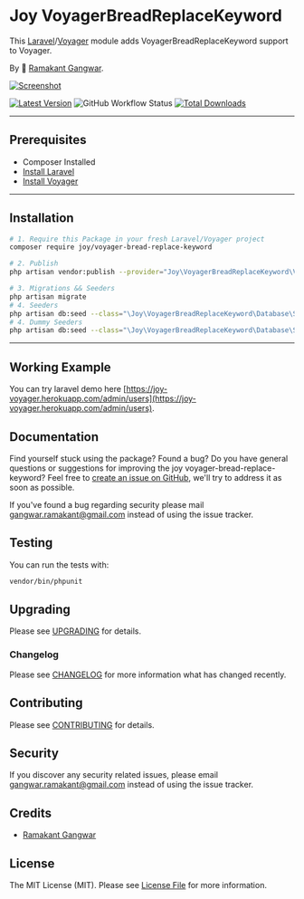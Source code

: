 # Joy VoyagerBreadReplaceKeyword

This [Laravel](https://laravel.com/)/[Voyager](https://voyager.devdojo.com/) module adds VoyagerBreadReplaceKeyword support to Voyager.

By 🐼 [Ramakant Gangwar](https://github.com/rxcod9).

[![Screenshot](https://raw.githubusercontent.com/rxcod9/joy-voyager-bread-replace-keyword/main/cover.jpg)](https://joy-voyager.herokuapp.com/)

[![Latest Version](https://img.shields.io/github/v/release/rxcod9/joy-voyager-bread-replace-keyword?style=flat-square)](https://github.com/rxcod9/joy-voyager-bread-replace-keyword/releases)
![GitHub Workflow Status](https://img.shields.io/github/workflow/status/rxcod9/joy-voyager-bread-replace-keyword/run-tests?label=tests)
[![Total Downloads](https://img.shields.io/packagist/dt/joy/voyager-bread-replace-keyword.svg?style=flat-square)](https://packagist.org/packages/joy/voyager-bread-replace-keyword)

---

## Prerequisites

*   Composer Installed
*   [Install Laravel](https://laravel.com/docs/installation)
*   [Install Voyager](https://github.com/the-control-group/voyager)

---

## Installation

```bash
# 1. Require this Package in your fresh Laravel/Voyager project
composer require joy/voyager-bread-replace-keyword

# 2. Publish
php artisan vendor:publish --provider="Joy\VoyagerBreadReplaceKeyword\VoyagerBreadReplaceKeywordServiceProvider" --force

# 3. Migrations && Seeders
php artisan migrate
# 4. Seeders
php artisan db:seed --class="\Joy\VoyagerBreadReplaceKeyword\Database\Seeders\VoyagerDatabaseSeeder" --force
# 4. Dummy Seeders
php artisan db:seed --class="\Joy\VoyagerBreadReplaceKeyword\Database\Seeders\VoyagerDummyDatabaseSeeder" --force
```

---


## Working Example

You can try laravel demo here [https://joy-voyager.herokuapp.com/admin/users](https://joy-voyager.herokuapp.com/admin/users).

## Documentation

Find yourself stuck using the package? Found a bug? Do you have general questions or suggestions for improving the joy voyager-bread-replace-keyword? Feel free to [create an issue on GitHub](https://github.com/rxcod9/joy-voyager-bread-replace-keyword/issues), we'll try to address it as soon as possible.

If you've found a bug regarding security please mail [gangwar.ramakant@gmail.com](mailto:gangwar.ramakant@gmail.com) instead of using the issue tracker.

## Testing

You can run the tests with:

```bash
vendor/bin/phpunit
```

## Upgrading

Please see [UPGRADING](UPGRADING.md) for details.

### Changelog

Please see [CHANGELOG](CHANGELOG.md) for more information what has changed recently.

## Contributing

Please see [CONTRIBUTING](CONTRIBUTING.md) for details.

## Security

If you discover any security related issues, please email [gangwar.ramakant@gmail.com](mailto:gangwar.ramakant@gmail.com) instead of using the issue tracker.

## Credits

- [Ramakant Gangwar](https://github.com/rxcod9)

## License

The MIT License (MIT). Please see [License File](LICENSE.md) for more information.
